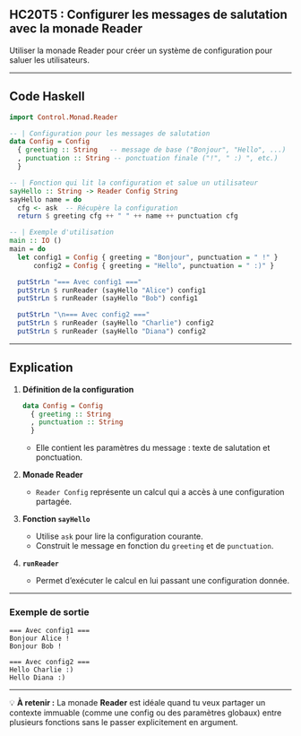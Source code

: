 ## HC20T5 : Configurer les messages de salutation avec la monade Reader

Utiliser la monade Reader pour créer un système de configuration pour saluer les utilisateurs.

---

## Code Haskell

```haskell
import Control.Monad.Reader

-- | Configuration pour les messages de salutation
data Config = Config
  { greeting :: String   -- message de base ("Bonjour", "Hello", ...)
  , punctuation :: String -- ponctuation finale ("!", " :) ", etc.)
  }

-- | Fonction qui lit la configuration et salue un utilisateur
sayHello :: String -> Reader Config String
sayHello name = do
  cfg <- ask  -- Récupère la configuration
  return $ greeting cfg ++ " " ++ name ++ punctuation cfg

-- | Exemple d'utilisation
main :: IO ()
main = do
  let config1 = Config { greeting = "Bonjour", punctuation = " !" }
      config2 = Config { greeting = "Hello", punctuation = " :)" }

  putStrLn "=== Avec config1 ==="
  putStrLn $ runReader (sayHello "Alice") config1
  putStrLn $ runReader (sayHello "Bob") config1

  putStrLn "\n=== Avec config2 ==="
  putStrLn $ runReader (sayHello "Charlie") config2
  putStrLn $ runReader (sayHello "Diana") config2
```

---

## Explication

1. **Définition de la configuration**

   ```haskell
   data Config = Config
     { greeting :: String
     , punctuation :: String
     }
   ```

   * Elle contient les paramètres du message : texte de salutation et ponctuation.

2. **Monade Reader**

   * `Reader Config` représente un calcul qui a accès à une configuration partagée.

3. **Fonction `sayHello`**

   * Utilise `ask` pour lire la configuration courante.
   * Construit le message en fonction du `greeting` et de `punctuation`.

4. **`runReader`**

   * Permet d’exécuter le calcul en lui passant une configuration donnée.

---

### Exemple de sortie

```
=== Avec config1 ===
Bonjour Alice !
Bonjour Bob !

=== Avec config2 ===
Hello Charlie :)
Hello Diana :)
```

---

💡 **À retenir :**
La monade **Reader** est idéale quand tu veux partager un contexte immuable (comme une config ou des paramètres globaux) entre plusieurs fonctions sans le passer explicitement en argument.
